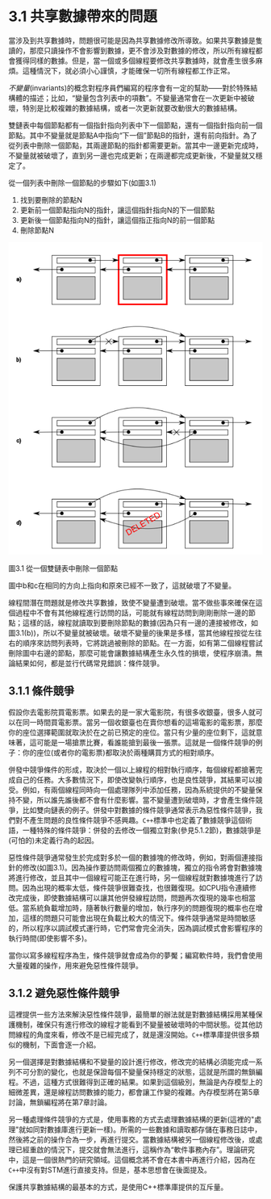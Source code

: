 # 3.1 共享數據帶來的問題

當涉及到共享數據時，問題很可能是因為共享數據修改所導致。如果共享數據是隻讀的，那麼只讀操作不會影響到數據，更不會涉及對數據的修改，所以所有線程都會獲得同樣的數據。但是，當一個或多個線程要修改共享數據時，就會產生很多麻煩。這種情況下，就必須小心謹慎，才能確保一切所有線程都工作正常。

*不變量*(invariants)的概念對程序員們編寫的程序會有一定的幫助——對於特殊結構體的描述；比如，“變量包含列表中的項數”。不變量通常會在一次更新中被破壞，特別是比較複雜的數據結構，或者一次更新就要改動很大的數據結構。

雙鏈表中每個節點都有一個指針指向列表中下一個節點，還有一個指針指向前一個節點。其中不變量就是節點A中指向“下一個”節點B的指針，還有前向指針。為了從列表中刪除一個節點，其兩邊節點的指針都需要更新。當其中一邊更新完成時，不變量就被破壞了，直到另一邊也完成更新；在兩邊都完成更新後，不變量就又穩定了。

從一個列表中刪除一個節點的步驟如下(如圖3.1)

1. 找到要刪除的節點N<br>
2. 更新前一個節點指向N的指針，讓這個指針指向N的下一個節點<br>
3. 更新後一個節點指向N的指針，讓這個指正指向N的前一個節點<br>
4. 刪除節點N<br>

![](../../images/chapter3/3-1.png)

圖3.1 從一個雙鏈表中刪除一個節點

圖中b和c在相同的方向上指向和原來已經不一致了，這就破壞了不變量。

線程間潛在問題就是修改共享數據，致使不變量遭到破壞。當不做些事來確保在這個過程中不會有其他線程進行訪問的話，可能就有線程訪問到剛剛刪除一邊的節點；這樣的話，線程就讀取到要刪除節點的數據(因為只有一邊的連接被修改，如圖3.1(b))，所以不變量就被破壞。破壞不變量的後果是多樣，當其他線程按從左往右的順序來訪問列表時，它將跳過被刪除的節點。在一方面，如有第二個線程嘗試刪除圖中右邊的節點，那麼可能會讓數據結構產生永久性的損壞，使程序崩潰。無論結果如何，都是並行代碼常見錯誤：條件競爭。

## 3.1.1 條件競爭

假設你去電影院買電影票。如果去的是一家大電影院，有很多收銀臺，很多人就可以在同一時間買電影票。當另一個收銀臺也在賣你想看的這場電影的電影票，那麼你的座位選擇範圍就取決於在之前已預定的座位。當只有少量的座位剩下，這就意味著，這可能是一場搶票比賽，看誰能搶到最後一張票。這就是一個條件競爭的例子：你的座位(或者你的電影票)都取決於兩種購買方式的相對順序。

併發中競爭條件的形成，取決於一個以上線程的相對執行順序，每個線程都搶著完成自己的任務。大多數情況下，即使改變執行順序，也是良性競爭，其結果可以接受。例如，有兩個線程同時向一個處理隊列中添加任務，因為系統提供的不變量保持不變，所以誰先誰後都不會有什麼影響。當不變量遭到破壞時，才會產生條件競爭，比如雙向鏈表的例子。併發中對數據的條件競爭通常表示為惡性條件競爭，我們對不產生問題的良性條件競爭不感興趣。`C++`標準中也定義了數據競爭這個術語，一種特殊的條件競爭：併發的去修改一個獨立對象(參見5.1.2節)，數據競爭是(可怕的)未定義行為的起因。

惡性條件競爭通常發生於完成對多於一個的數據塊的修改時，例如，對兩個連接指針的修改(如圖3.1)。因為操作要訪問兩個獨立的數據塊，獨立的指令將會對數據塊將進行修改，並且其中一個線程可能正在進行時，另一個線程就對數據塊進行了訪問。因為出現的概率太低，條件競爭很難查找，也很難復現。如CPU指令連續修改完成後，即使數據結構可以讓其他併發線程訪問，問題再次復現的幾率也相當低。當系統負載增加時，隨著執行數量的增加，執行序列的問題復現的概率也在增加，這樣的問題只可能會出現在負載比較大的情況下。條件競爭通常是時間敏感的，所以程序以調試模式運行時，它們常會完全消失，因為調試模式會影響程序的執行時間(即使影響不多)。

當你以寫多線程程序為生，條件競爭就會成為你的夢魘；編寫軟件時，我們會使用大量複雜的操作，用來避免惡性條件競爭。

## 3.1.2 避免惡性條件競爭

這裡提供一些方法來解決惡性條件競爭，最簡單的辦法就是對數據結構採用某種保護機制，確保只有進行修改的線程才能看到不變量被破壞時的中間狀態。從其他訪問線程的角度來看，修改不是已經完成了，就是還沒開始。`C++`標準庫提供很多類似的機制，下面會逐一介紹。

另一個選擇是對數據結構和不變量的設計進行修改，修改完的結構必須能完成一系列不可分割的變化，也就是保證每個不變量保持穩定的狀態，這就是所謂的無鎖編程。不過，這種方式很難得到正確的結果。如果到這個級別，無論是內存模型上的細微差異，還是線程訪問數據的能力，都會讓工作變的複雜。內存模型將在第5章討論，無鎖編程將在第7章討論。

另一種處理條件競爭的方式是，使用事務的方式去處理數據結構的更新(這裡的"處理"就如同對數據庫進行更新一樣)。所需的一些數據和讀取都存儲在事務日誌中，然後將之前的操作合為一步，再進行提交。當數據結構被另一個線程修改後，或處理已經重啟的情況下，提交就會無法進行，這稱作為“軟件事務內存”。理論研究中，這是一個很熱門的研究領域。這個概念將不會在本書中再進行介紹，因為在`C++`中沒有對STM進行直接支持。但是，基本思想會在後面提及。

保護共享數據結構的最基本的方式，是使用C++標準庫提供的互斥量。